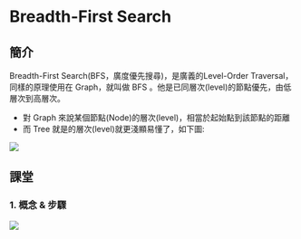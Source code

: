 # Breadth-First Search

## 簡介
Breadth-First Search(BFS，廣度優先搜尋)，是廣義的Level-Order Traversal，同樣的原理使用在 Graph，就叫做 BFS 。他是已同層次(level)的節點優先，由低層次到高層次。

- 對 Graph 來說某個節點(Node)的層次(level)，相當於起始點到該節點的距離
- 而 Tree 就是的層次(level)就更淺顯易懂了，如下圖:

![](https://i.imgur.com/BMd1yaz.png)

## 課堂
### 1. 概念 & 步驟
![](https://i.imgur.com/1xkkRtI.png)

